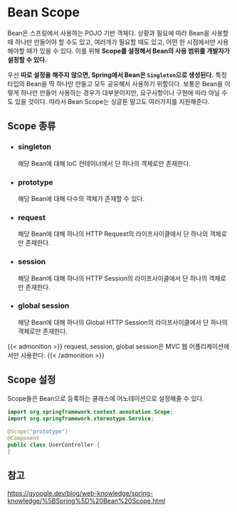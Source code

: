 # Bean Scope


Bean은 스프링에서 사용하는 POJO 기반 객체다. 상황과 필요에 따라 Bean을 사용할 때 하나만 만들어야 할 수도 있고, 여러개가 필요할 때도 있고, 어떤 한 시점에서만 사용해야할 때가 있을 수 있다. 이를 위해 **Scope를 설정해서 Bean의 사용 범위를 개발자가 설정할 수 있다.**

우선 **따로 설정을 해주지 않으면, Spring에서 Bean은 `Singleton`으로 생성된다.** 특정 타입의 Bean을 딱 하나만 만들고 모두 공유해서 사용하기 위함이다. 보통은 Bean을 이렇게 하나만 만들어 사용하는 경우가 대부분이지만, 요구사항이나 구현에 따라 아닐 수도 있을 것이다.
따라서 Bean Scope는 싱글톤 말고도 여러가지를 지원해준다.


## Scope 종류

- ### singleton

  해당 Bean에 대해 IoC 컨테이너에서 단 하나의 객체로만 존재한다.

- ### prototype

  해당 Bean에 대해 다수의 객체가 존재할 수 있다.

- ### request

  해당 Bean에 대해 하나의 HTTP Request의 라이프사이클에서 단 하나의 객체로만 존재한다.

- ### session

  해당 Bean에 대해 하나의 HTTP Session의 라이프사이클에서 단 하나의 객체로만 존재한다.

- ### global session

  해당 Bean에 대해 하나의 Global HTTP Session의 라이프사이클에서 단 하나의 객체로만 존재한다.

{{< admonition >}}
request, session, global session은 MVC 웹 어플리케이션에서만 사용한다.
{{< /admonition >}}

## Scope 설정

Scope들은 Bean으로 등록하는 클래스에 어노테이션으로 설정해줄 수 있다.

```java
import org.springframework.context.annotation.Scope;
import org.springframework.stereotype.Service;
 
@Scope("prototype")
@Component
public class UserController {
}
```

## 참고
https://gyoogle.dev/blog/web-knowledge/spring-knowledge/%5BSpring%5D%20Bean%20Scope.html

